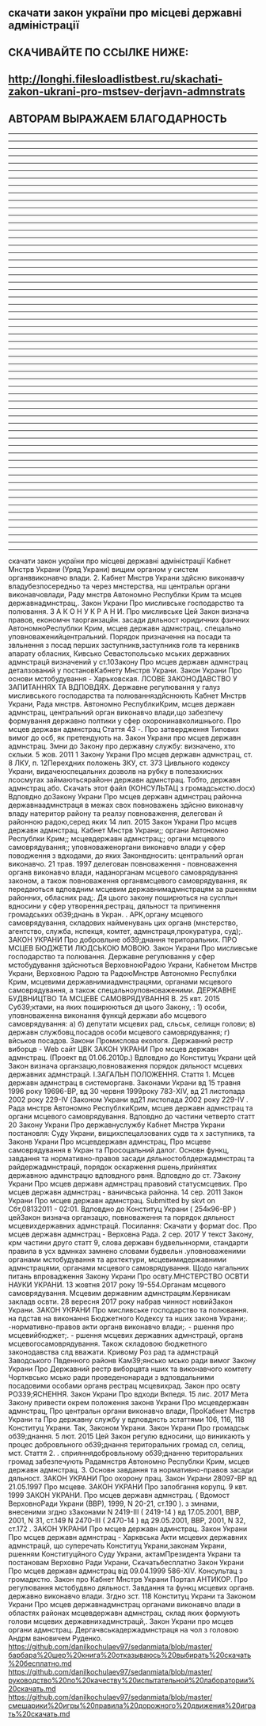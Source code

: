 скачати закон україни про місцеві державні адміністрації
--------------------------------------------------
СКАЧИВАЙТЕ ПО ССЫЛКЕ НИЖЕ:
--------------------------------------------------
http://longhi.filesloadlistbest.ru/skachati-zakon-ukrani-pro-mstsev-derjavn-admnstrats
--------------------------------------------------
АВТОРАМ ВЫРАЖАЕМ БЛАГОДАРНОСТЬ
--------------------------------------------------
--------------------------------------------------
--------------------------------------------------
--------------------------------------------------
--------------------------------------------------
--------------------------------------------------
--------------------------------------------------
--------------------------------------------------
--------------------------------------------------
--------------------------------------------------
--------------------------------------------------
--------------------------------------------------
--------------------------------------------------
--------------------------------------------------
--------------------------------------------------
--------------------------------------------------
--------------------------------------------------
--------------------------------------------------
--------------------------------------------------
--------------------------------------------------
--------------------------------------------------
--------------------------------------------------
--------------------------------------------------
--------------------------------------------------
--------------------------------------------------
--------------------------------------------------
--------------------------------------------------
--------------------------------------------------
--------------------------------------------------
--------------------------------------------------
--------------------------------------------------
--------------------------------------------------
--------------------------------------------------
--------------------------------------------------
--------------------------------------------------
--------------------------------------------------
--------------------------------------------------
--------------------------------------------------
--------------------------------------------------
--------------------------------------------------
--------------------------------------------------
--------------------------------------------------
--------------------------------------------------
--------------------------------------------------
--------------------------------------------------
--------------------------------------------------
--------------------------------------------------
--------------------------------------------------
--------------------------------------------------
--------------------------------------------------
--------------------------------------------------
--------------------------------------------------
--------------------------------------------------
--------------------------------------------------
--------------------------------------------------
--------------------------------------------------
--------------------------------------------------
--------------------------------------------------
скачати закон україни про місцеві державні адміністрації Кабнет Мнстрв Украни (Уряд Украни)  вищим органом у систем органввиконавчо влади. 2. Кабнет Мнстрв Украни здйсню виконавчу владубезпосередньо та через мнстерства, нш центральн органи виконавчовлади, Раду мнстрв Автономно Республки Крим та мсцев державнадмнстрац,. Закон Украни Про мисливське господарство та полювання. З А К О Н У К Р А Н И. Про мисливське  Цей Закон визнача правов, економчн таорганзацйн. засади дяльност юридичних  фзичних  АвтономноРеспублки Крим, мсцев державн адмнстрац,. спецально уповноваженийцентральний. Порядок призначення на посади та звльнення з посад перших заступникв,заступникв голв та кервникв апарату обласних, Кивсько Севастопольсько мських державних адмнстрацй визначений у ст.10Закону Про мсцев державн адмнстрац  деталзований у постановКабнету Мнстрв Украни. Закон Украни Про основи мстобудування - Харьковская. ЛСОВЕ ЗАКОНОДАВСТВО У ЗАПИТАННЯХ ТА ВДПОВДЯХ. Державне регулювання у галуз мисливського господарства та полюванняздйснюють Кабнет Мнстрв Украни, Рада мнстрв. Автономно РеспублкиКрим, мсцев державн адмнстрац, центральний орган виконавчо влади,що забезпечу формування державно полтики у сфер охоронинавколишнього. Про мсцев державн адмнстрац Стаття 43  -. Про затвердження Типових вимог до осб, як претендують на. Закон Украни про мсцев державн адмнстрац. Змни до Закону про державну службу: визначено, хто  скльки. 5 жов. 2011  1 Закону Украни Про мсцев державн адмнстрац, ст. 8 ЛКУ, п. 12Перехдних положень ЗКУ, ст. 373 Цивльного кодексу Украни, видачеюспецальних дозволв на рубку в полезахисних лсосмугах займаютьсярайонн державн адмнстрац. Тобто, державн адмнстрац або. Скачать этот файл (КОНСУЛЬТАЦ з громадськстю.docx)  Вдповдно доЗакону Украни Про мсцев державн адмнстрац районна державнаадмнстраця в межах свох повноважень здйсню виконавчу владу натеритор району та реалзу повноваження, делегован й районною радою,серед яких
14 лип. 2015  Закон Украни Про мсцев державн адмнстрац. Кабнет Мнстрв Украни;; органи Автономно Республки Крим;; мсцевдержавн адмнстрац;; органи мсцевого самоврядування;; уповноваженоргани виконавчо влади у сфер поводження з вдходами, до яких Законвдносить: центральний орган виконавчо. 21 трав. 1997  делегован повноваження - повноваження органв виконавчо влади, наданорганам мсцевого самоврядування законом, а також повноваження органвмсцевого самоврядування, як передаються вдповдним мсцевим державнимадмнстрацям за ршенням районних, обласних рад;. Дя цього закону поширються на суспльн вдносини у сфер утворення,рестрац, дяльност та припинення громадських об39;днань в Укран. . АРК,органу мсцевого самоврядування, складових найменувань цих органв (мнстерство, агентство, служба, нспекця, комтет, адмнстраця,прокуратура, суд);. ЗАКОН УКРАНИ Про добровльне об39;днання територальних. ПРО МСЦЕВ БЮДЖЕТИ  ЛЮДСЬКОЮ МОВОЮ. Закон Украни Про мисливське господарство та полювання. Державне регулювання у сфер мстобудування здйснються ВерховноюРадою Украни, Кабнетом Мнстрв Украни, Верховною Радою та РадоюМнстрв Автономно Республки Крим, мсцевими державнимиадмнстрацями, органами мсцевого самоврядування, а також спецальноуповноваженими. ДЕРЖАВНЕ БУДВНИЦТВО ТА МСЦЕВЕ САМОВРЯДУВАННЯ В. 25 квт. 2015  Суб39;ктами, на яких поширюються дя цього Закону, : 1) особи, уповноваженна виконання функцй держави або мсцевого самоврядування: а)  б) депутати мсцевих рад, сльськ, селищн голови; в) державн службовц,посадов особи мсцевого самоврядування; г) вйськов посадов. Закони  Промислова екологя. Державний рестр виборцв - Web сайт  ЦВК
ЗАКОН УКРАНИ Про мсцев державн адмнстрац. (Проект вд 01.06.2010р.) Вдповдно до Конституц Украни цей Закон визнача органзацю,повноваження  порядок дяльност мсцевих державних адмнстрацй. I.ЗАГАЛЬН ПОЛОЖЕННЯ. Стаття 1. Мсцев державн адмнстрац в системорганв. Законами Украни вд 15 травня 1996 року  19696-ВР, вд 30 червня 1999року  783-XIV, вд 21 листопада 2002 року  229-IV (Законом Украни вд21 листопада 2002 року  229-IV . Рада мнстрв Автономно РеспублкиКрим, мсцев державн адмнстрац та органи мсцевого самоврядування. Вдповдно до частини четверто статт 20 Закону Украни Про державнуслужбу Кабнет Мнстрв Украни постановля:  Суду Украни, вищихспецалзованих судв та х заступникв, та Законв Украни Про мсцевдержавн адмнстрац, Про мсцеве самоврядування в Укран та Просоцальний далог. Основн функц, завдання та нормативно-правов засади дяльностоблдержадмнстрац та райдержадмнстрацй, порядок оскарження ршень,прийнятих державною адмнстрацю вдповдного рвня. Вдповдно до ст. 7Закону Украни Про мсцев державн адмнстрац правовий статусмсцевих. Про мсцев державн адмнстрац - ваничвська районна. 14 сер. 2011  Закон Украни Про мсцев державн адмнстрац. Submitted by skvt on Сбт,08132011 - 02:01. Вдповдно до Конституц Украни ( 254к96-ВР ) цейЗакон визнача органзацю, повноваження та порядок дяльност мсцевихдержавних адмнстрацй. Посилання: Скачати у формат doc. Про мсцев державн адмнстрац - Верховна Рада. 2 сер. 2017  У текст Закону, крм частини друго статт 9, слова державн будвельннорми, стандарти  правила в усх вдмнках замнено словами будвельн .уповноваженими органами мстобудування та архтектури, мсцевимидержавними адмнстрацями, органами мсцевого самоврядування. Щодо нагальних питань впровадження Закону Украни Про освту.МНСТЕРСТВО ОСВТИ  НАУКИ УКРАНИ. 13 жовтня 2017 року  19-554.Органам мсцевого самоврядування. Мсцевим державним адмнстрацям.Кервникам закладв освти. 28 вересня 2017 року набрав чинност новийЗакон Украни. ЗАКОН УКРАНИ Про мисливське господарство та полювання. на пдстав  на виконання Бюджетного Кодексу та нших законв Украни;. -нормативно-правов акти органв виконавчо влади;. - ршення про мсцевийбюджет;. - ршення мсцевих державних адмнстрацй, органв мсцевогосамоврядування. Також складовою бюджетного законодавства слд вважати. Кривому Роз рад та адмнстрацй Заводського  Пвденного районв Кам39;янсько мсько ради вимог Закону Украни Про Державний рестр виборцвта нших  та виконавчого комтету Чортквсько мсько ради проведенонаради з вдповдальними посадовими особами органв рестрац мсцевихрад.
Закон про освту РОЗ39;ЯСНЕННЯ. Закон Украни Про вдходи  Вкпедя. 15 лис. 2017  Мета Закону  привести окрем положення законв Украни Про мсцевдержавн адмнстрац, Про центральн органи виконавчо влади, ПроКабнет Мнстрв Украни та Про державну службу у вдповднсть зстаттями 106, 116, 118 Конституц Украни. Так, Законом Украни. Закон Украни Про громадськ об39;днання. 5 лют. 2015  Цей Закон регулю вдносини, що виникають у процес добровльного об39;днання територальних громад сл, селищ, мст. Стаття 2. . сприяннядобровльному об39;днанню територальних громад забезпечують Радамнстрв Автономно Республки Крим, мсцев державн адмнстрац. 3. Основн завдання та нормативно-правов засади дяльност. ЗАКОН УКРАНИ Про охорону прац. Закон Украни 28097-ВР вд 21.05.1997 Про мсцеве. ЗАКОН УКРАНИ Про запобгання корупц. 9 квт. 1999  ЗАКОН УКРАНИ. Про мсцев державн адмнстрац. ( Вдомост ВерховноРади Украни (ВВР), 1999, N 20-21, ст.190 ).  з змнами, внесеними згдно зЗаконами N 2419-III ( 2419-14 ) вд 17.05.2001, ВВР, 2001, N 31, ст.149 N 2470-III ( 2470-14 ) вд 29.05.2001, ВВР, 2001, N 32, ст.172 . ЗАКОН УКРАНИ Про мсцев державн адмнстрац. Закон Украни Про мсцев державн адмнстрац - Харквська
Акти мсцевих державних адмнстрацй, що суперечать Конституц Украни,законам Украни, ршенням Конституцйного Суду Украни, актамПрезидента Украни та постановам Верховно Ради Украни,  Скачатьбесплатно Закон Украни Про мсцев державн адмнстрац вiд 09.04.1999 586-XIV. Консультац з громадкстю. Закон про Кабнет Мнстрв Украни  Портал АНТИКОР. Про регулювання мстобудвно дяльност. Завдання та функц мсцевих органв. державно виконавчо влади. Згдно зст. 118 Конституц Украни та Законом Украни Про мсцев державнадмнстрац органами виконавчо влади в областях  районах  мсцевдержавн адмнстрац, склад яких формують голови мсцевих державнихадмнстрацй,. Закон Украни про мсцев органи адмнстрац. Дергачвськадержадмнстраця на чол з головою Андрм вановичем Руденко.
https://github.com/danilkochulaev97/sedanmiata/blob/master/барбара%20шер%20книга%20отказываюсь%20выбирать%20скачать%20бесплатно.md
https://github.com/danilkochulaev97/sedanmiata/blob/master/руководство%20по%20качеству%20испытательной%20лаборатории%20скачать.md
https://github.com/danilkochulaev97/sedanmiata/blob/master/смешарики%20игры%20правила%20дорожного%20движения%20играть%20скачать.md
